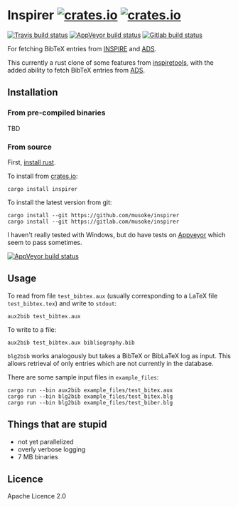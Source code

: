 # Inspirer [![crates.io](https://img.shields.io/crates/v/inspirer.svg)](https://crates.io/crates/inspirer) [![crates.io](https://img.shields.io/crates/l/inspirer.svg)](https://crates.io/crates/inspirer)

[![Travis build status](https://img.shields.io/travis/musoke/inspirer.svg)](https://travis-ci.org/musoke/inspirer/)
[![AppVeyor build status](https://img.shields.io/appveyor/ci/musoke/inspirer.svg)](https://ci.appveyor.com/project/musoke/inspirer)
[![Gitlab build status](https://gitlab.com/musoke/inspirer/badges/master/build.svg)](https://gitlab.com/musoke/inspirer/pipelines)


For fetching BibTeX entries from [INSPIRE](https://inspirehep.net/) and [ADS](http://adsabs.harvard.edu/abstract_service.html).

This currently a rust clone of some features from
[inspiretools](https://github.com/DavidMStraub/inspiretools), with the added ability to fetch BibTeX entries from [ADS](http://adsabs.harvard.edu/abstract_service.html).


## Installation

### From pre-compiled binaries

TBD

### From source

First, [install rust](https://www.rust-lang.org/en-US/install.html).

To install from [crates.io](https://crates.io):
```
cargo install inspirer
```

To install the latest version from git:
```
cargo install --git https://github.com/musoke/inspirer
cargo install --git https://gitlab.com/musoke/inspirer
```

I haven't really tested with Windows, but do have tests on [Appveyor](https://ci.appveyor.com/project/musoke/inspirer)
which seem to pass sometimes.

[![AppVeyor build status](https://img.shields.io/appveyor/ci/musoke/inspirer.svg)](https://ci.appveyor.com/project/musoke/inspirer)


## Usage

To read from file `test_bibtex.aux` (usually corresponding to a LaTeX file `test_bibtex.tex`) and write to `stdout`:
```
aux2bib test_bibtex.aux
```
To write to a file:
```
aux2bib test_bibtex.aux bibliography.bib
```

`blg2bib` works analogously but takes a BibTeX or BibLaTeX log as input.
This allows retrieval of only entries which are not currently in the database.

There are some sample input files in `example_files`:
```
cargo run --bin aux2bib example_files/test_bitex.aux
cargo run --bin blg2bib example_files/test_bitex.blg
cargo run --bin blg2bib example_files/test_biber.blg
```


## Things that are stupid

  - not yet parallelized
  - overly verbose logging
  - 7 MB binaries


## Licence

Apache Licence 2.0
